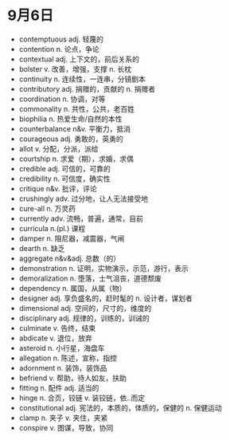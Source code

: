 # 9月6日

- contemptuous adj. 轻蔑的
- contention n. 论点，争论
- contextual adj. 上下文的，前后关系的
- bolster v. 改善，增强，支撑 n. 长枕
- continuity n. 连续性，一连串，分镜剧本
- contributory adj. 捐赠的，贡献的 n. 捐赠者
- coordination n. 协调，对等
- commonality n. 共性，公共，老百姓
- biophilia n. 热爱生命/自然的本性
- counterbalance n&v. 平衡力，抵消
- courageous adj. 勇敢的，英勇的
- allot v. 分配，分派，派给
- courtship n. 求爱（期），求婚，求偶
- credible adj. 可信的，可靠的
- credibility n. 可信度，确实性
- critique n&v. 批评，评论
- crushingly adv. 过分地，让人无法接受地
- cure-all n. 万灵药
- currently adv. 流畅，普遍，通常，目前
- curricula n.(pl.) 课程
- damper n. 阻尼器，减震器，气闸
- dearth n. 缺乏
- aggregate n&v&adj. 总数（的）
- demonstration n. 证明，实物演示，示范，游行，表示
- demoralization n. 堕落，士气沮丧，道德颓废
- dependency n. 属国，从属（物）
- designer adj. 享负盛名的，赶时髦的 n. 设计者，谋划者
- dimensional adj. 空间的，尺寸的，维度的
- disciplinary adj. 规律的，训练的，训诫的
- culminate v. 告终，结束
- abdicate v. 退位，放弃
- asteroid n. 小行星，海盘车
- allegation n. 陈述，宣称，指控
- adornment n. 装饰，装饰品
- befriend v. 帮助，待人如友，扶助
- fitting n. 配件 adj. 适当的
- hinge n. 合页，铰链 v. 装铰链，依..而定
- constitutional adj. 宪法的，本质的，体质的，保健的 n. 保健运动
- clamp n. 夹子 v. 夹住，夹紧
- conspire v. 图谋，导致，协同
